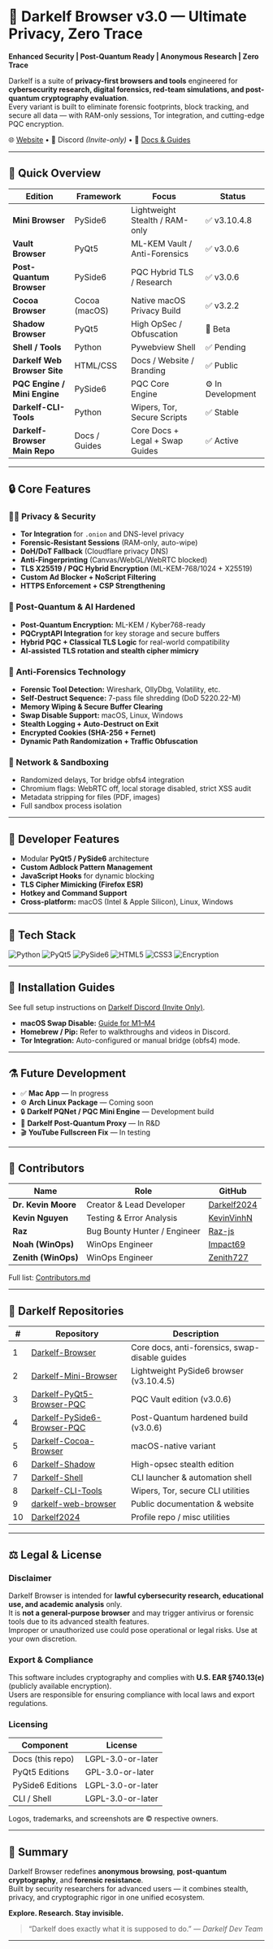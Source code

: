# 🧩 Darkelf Browser v3.0 — Ultimate Privacy, Zero Trace

**Enhanced Security | Post-Quantum Ready | Anonymous Research | Zero Trace**

Darkelf is a suite of **privacy-first browsers and tools** engineered for **cybersecurity research, digital forensics, red-team simulations, and post-quantum cryptography evaluation**.  
Every variant is built to eliminate forensic footprints, block tracking, and secure all data — with RAM-only sessions, Tor integration, and cutting-edge PQC encryption.

🌐 [Website](https://darkelfbrowser.com) • 💬 Discord *(Invite-only)* • 🧠 [Docs & Guides](https://github.com/Darkelf2024/Darkelf-Browser)

---

## 🔑 Quick Overview

| Edition | Framework | Focus | Status |
|----------|------------|--------|---------|
| **Mini Browser** | PySide6 | Lightweight Stealth / RAM-only | ✅ v3.10.4.8 |
| **Vault Browser** | PyQt5 | ML-KEM Vault / Anti-Forensics | ✅ v3.0.6 |
| **Post-Quantum Browser** | PySide6 | PQC Hybrid TLS / Research | ✅ v3.0.6 |
| **Cocoa Browser** | Cocoa (macOS) | Native macOS Privacy Build | ✅ v3.2.2 |
| **Shadow Browser** | PyQt5 | High OpSec / Obfuscation | 🧪 Beta |
| **Shell / Tools** | Python | Pywebview Shell | ✅ Pending |
| **Darkelf Web Browser Site** | HTML/CSS | Docs / Website / Branding | ✅ Public |
| **PQC Engine / Mini Engine** | PySide6 | PQC Core Engine | ⚙️ In Development |
| **Darkelf-CLI-Tools** | Python | Wipers, Tor, Secure Scripts | ✅ Stable |
| **Darkelf-Browser Main Repo** | Docs / Guides | Core Docs + Legal + Swap Guides | ✅ Active |

---

## 🔒 Core Features

### 🕵️‍♂️ Privacy & Security
- **Tor Integration** for `.onion` and DNS-level privacy  
- **Forensic-Resistant Sessions** (RAM-only, auto-wipe)  
- **DoH/DoT Fallback** (Cloudflare privacy DNS)  
- **Anti-Fingerprinting** (Canvas/WebGL/WebRTC blocked)  
- **TLS X25519 / PQC Hybrid Encryption** (ML-KEM-768/1024 + X25519)  
- **Custom Ad Blocker + NoScript Filtering**  
- **HTTPS Enforcement + CSP Strengthening**  

### 🧩 Post-Quantum & AI Hardened
- **Post-Quantum Encryption:** ML-KEM / Kyber768-ready  
- **PQCryptAPI Integration** for key storage and secure buffers  
- **Hybrid PQC + Classical TLS Logic** for real-world compatibility  
- **AI-assisted TLS rotation and stealth cipher mimicry**  

### 🧠 Anti-Forensics Technology
- **Forensic Tool Detection:** Wireshark, OllyDbg, Volatility, etc.  
- **Self-Destruct Sequence:** 7-pass file shredding (DoD 5220.22-M)  
- **Memory Wiping & Secure Buffer Clearing**  
- **Swap Disable Support:** macOS, Linux, Windows  
- **Stealth Logging + Auto-Destruct on Exit**  
- **Encrypted Cookies (SHA-256 + Fernet)**  
- **Dynamic Path Randomization + Traffic Obfuscation**  

### 🧱 Network & Sandboxing
- Randomized delays, Tor bridge obfs4 integration  
- Chromium flags: WebRTC off, local storage disabled, strict XSS audit  
- Metadata stripping for files (PDF, images)  
- Full sandbox process isolation  

---

## 🧰 Developer Features
- Modular **PyQt5 / PySide6** architecture  
- **Custom Adblock Pattern Management**  
- **JavaScript Hooks** for dynamic blocking  
- **TLS Cipher Mimicking (Firefox ESR)**  
- **Hotkey and Command Support**  
- **Cross-platform:** macOS (Intel & Apple Silicon), Linux, Windows  

---

## 🧮 Tech Stack
![Python](https://img.shields.io/badge/Python-%233776AB.svg?style=for-the-badge&logo=python&logoColor=white)
![PyQt5](https://img.shields.io/badge/PyQt5-%231C8C8C.svg?style=for-the-badge&logo=qt&logoColor=white)
![PySide6](https://img.shields.io/badge/PySide6-%2300848C.svg?style=for-the-badge&logo=qt&logoColor=white)
![HTML5](https://img.shields.io/badge/HTML5-%23E34F26.svg?style=for-the-badge&logo=html5&logoColor=white)
![CSS3](https://img.shields.io/badge/CSS3-%231572B6.svg?style=for-the-badge&logo=css3&logoColor=white)
![Encryption](https://img.shields.io/badge/Encryption-%23008C45.svg?style=for-the-badge&logo=lock&logoColor=white)

---

## 🧠 Installation Guides

See full setup instructions on [Darkelf Discord (Invite Only)](https://discord.gg/Invite-Only).

- **macOS Swap Disable:** [Guide for M1–M4](https://github.com/Darkelf2024/Darkelf-Browser/blob/main/disable_swap_macos_guide.md)  
- **Homebrew / Pip:** Refer to walkthroughs and videos in Discord.  
- **Tor Integration:** Auto-configured or manual bridge (obfs4) mode.

---

## ⚗️ Future Development
- ✅ **Mac App** — In progress  
- ⚙️ **Arch Linux Package** — Coming soon  
- 🔒 **Darkelf PQNet / PQC Mini Engine** — Development build  
- 🧩 **Darkelf Post-Quantum Proxy** — In R&D  
- 🎬 **YouTube Fullscreen Fix** — In testing  

---

## 👥 Contributors
| Name | Role | GitHub |
|------|------|---------|
| **Dr. Kevin Moore** | Creator & Lead Developer | [Darkelf2024](https://github.com/Darkelf2024) |
| **Kevin Nguyen** | Testing & Error Analysis | [KevinVinhN](https://github.com/KevinVinhN) |
| **Raz** | Bug Bounty Hunter / Engineer | [Raz-js](https://github.com/Raz-js) |
| **Noah (WinOps)** | WinOps Engineer | [Impact69](https://github.com/Impact69) |
| **Zenith (WinOps)** | WinOps Engineer | [Zenith727](https://github.com/Zenith727) |

Full list: [Contributors.md](https://github.com/Darkelf2024/Darkelf-Browser/blob/main/Contributors.md)

---

## 📂 Darkelf Repositories

| # | Repository | Description |
|---|-------------|--------------|
| 1 | [Darkelf-Browser](https://github.com/Darkelf2024/Darkelf-Browser) | Core docs, anti-forensics, swap-disable guides |
| 2 | [Darkelf-Mini-Browser](https://github.com/Darkelf2024/Darkelf-Mini-Browser) | Lightweight PySide6 browser (v3.10.4.5) |
| 3 | [Darkelf-PyQt5-Browser-PQC](https://github.com/Darkelf2024/Darkelf-PyQt5-Browser-PQC) | PQC Vault edition (v3.0.6) |
| 4 | [Darkelf-PySide6-Browser-PQC](https://github.com/Darkelf2024/Darkelf-PySide6-Browser-PQC) | Post-Quantum hardened build (v3.0.6) |
| 5 | [Darkelf-Cocoa-Browser](https://github.com/Darkelf2024/Darkelf-Cocoa-Browser) | macOS-native variant |
| 6 | [Darkelf-Shadow](https://github.com/Darkelf2024/Darkelf-Shadow) | High-opsec stealth edition |
| 7 | [Darkelf-Shell](https://github.com/Darkelf2024/Darkelf-Shell) | CLI launcher & automation shell |
| 8 | [Darkelf-CLI-Tools](https://github.com/Darkelf2024/Darkelf-CLI-Tools) | Wipers, Tor, secure CLI utilities |
| 9 | [darkelf-web-browser](https://github.com/Darkelf2024/darkelf-web-browser) | Public documentation & website |
| 10 | [Darkelf2024](https://github.com/Darkelf2024/Darkelf2024) | Profile repo / misc utilities |

---

## ⚖️ Legal & License

### Disclaimer
Darkelf Browser is intended for **lawful cybersecurity research, educational use, and academic analysis** only.  
It is **not a general-purpose browser** and may trigger antivirus or forensic tools due to its advanced stealth features.  
Improper or unauthorized use could pose operational or legal risks. Use at your own discretion.

### Export & Compliance
This software includes cryptography and complies with **U.S. EAR §740.13(e)** (publicly available encryption).  
Users are responsible for ensuring compliance with local laws and export regulations.

### Licensing
| Component | License |
|------------|----------|
| Docs (this repo) | LGPL-3.0-or-later |
| PyQt5 Editions | GPL-3.0-or-later |
| PySide6 Editions | LGPL-3.0-or-later |
| CLI / Shell | LGPL-3.0-or-later |

Logos, trademarks, and screenshots are © respective owners.

---

## 🌟 Summary
Darkelf Browser redefines **anonymous browsing**, **post-quantum cryptography**, and **forensic resistance**.  
Built by security researchers for advanced users — it combines stealth, privacy, and cryptographic rigor in one unified ecosystem.

**Explore. Research. Stay invisible.**

> “Darkelf does exactly what it is supposed to do.” — *Darkelf Dev Team*

---
